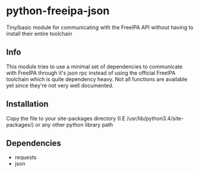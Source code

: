 # python-freeipa-json
Tiny/basic module for communicating with the FreeIPA API without having to install their entire toolchain
## Info
This module tries to use a minimal set of dependencies to communicate with FreeIPA through it's json rpc instead of using the official FreeIPA toolchain which is quite dependency heavy. Not all functions are available yet since they're not very well documented.
## Installation
Copy the file to your site-packages directory (I.E /usr/lib/python3.4/site-packages/) or any other python library path
## Dependencies
- requests
- json
